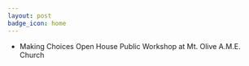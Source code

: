 ```yaml
---
layout: post
badge_icon: home
---
```


* Making Choices Open House Public Workshop at Mt. Olive A.M.E. Church
